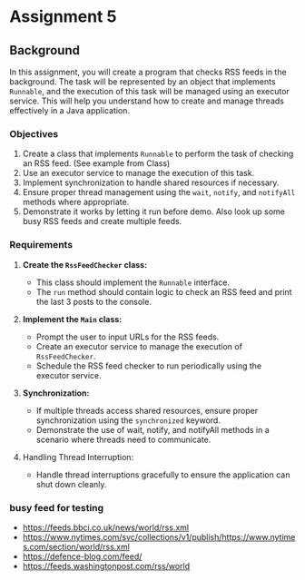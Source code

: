 # Assignment 5

## Background

In this assignment, you will create a program that checks RSS feeds in the background. The task will be represented by an object that implements `Runnable`, and the execution of this task will be managed using an executor service. This will help you understand how to create and manage threads effectively in a Java application.

### Objectives

1. Create a class that implements `Runnable` to perform the task of checking an RSS feed. (See example from Class)
2. Use an executor service to manage the execution of this task.
3. Implement synchronization to handle shared resources if necessary.
4. Ensure proper thread management using the `wait`, `notify`, and `notifyAll` methods where appropriate.
5. Demonstrate it works by letting it run before demo. Also look up some busy RSS feeds and create multiple feeds.

### Requirements

1. **Create the `RssFeedChecker` class:** 
    - This class should implement the `Runnable` interface.
    - The `run` method should contain logic to check an RSS feed and print the last 3 posts to the console.

2. **Implement the `Main` class:**
    - Prompt the user to input URLs for the RSS feeds.
    - Create an executor service to manage the execution of `RssFeedChecker`.
    - Schedule the RSS feed checker to run periodically using the executor service.

3. **Synchronization:**
    - If multiple threads access shared resources, ensure proper synchronization using the `synchronized` keyword.
    - Demonstrate the use of wait, notify, and notifyAll methods in a scenario where threads need to communicate.

4. Handling Thread Interruption:
    - Handle thread interruptions gracefully to ensure the application can shut down cleanly.

### busy feed for testing

- https://feeds.bbci.co.uk/news/world/rss.xml
- https://www.nytimes.com/svc/collections/v1/publish/https://www.nytimes.com/section/world/rss.xml
- https://defence-blog.com/feed/
- https://feeds.washingtonpost.com/rss/world

